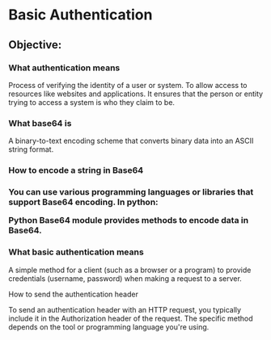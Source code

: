 <h1>Basic Authentication</h1>

<h2>Objective:</h2>

<h3>What authentication means</h3>
    
Process of verifying the identity of a user or system. To allow access to resources like websites and applications. It ensures that the person or entity trying to access a system is who they claim to be.

<h3>What base64 is</h3>

A binary-to-text encoding scheme that converts binary data into an ASCII string format.

<h3>How to encode a string in Base64<h3>

You can use various programming languages or libraries that support Base64 encoding. In python:

Python Base64 module provides methods to encode data in Base64.

<h3>What basic authentication means</h3>

A simple method for a client (such as a browser or a program) to provide credentials (username, password) when making a request to a server.

How to send the authentication header

To send an authentication header with an HTTP request, you typically include it in the Authorization header of the request. The specific method depends on the tool or programming language you're using.